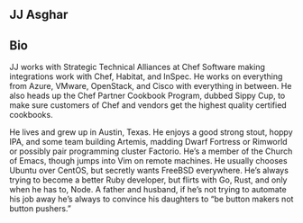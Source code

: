 ## JJ Asghar

## Bio

JJ works with Strategic Technical Alliances at Chef Software making integrations work with Chef, Habitat, and InSpec. He works on everything from Azure, VMware, OpenStack, and Cisco with everything in between. He also heads up the Chef Partner Cookbook Program, dubbed Sippy Cup, to make sure customers of Chef and vendors get the highest quality certified cookbooks.

He lives and grew up in Austin, Texas. He enjoys a good strong stout, hoppy IPA, and some team building Artemis, madding Dwarf Fortress or Rimworld or possibly pair programming cluster Factorio. He’s a member of the Church of Emacs, though jumps into Vim on remote machines. He usually chooses Ubuntu over CentOS, but secretly wants FreeBSD everywhere. He’s always trying to become a better Ruby developer, but flirts with Go, Rust, and only when he has to, Node. A father and husband, if he’s not trying to automate his job away he’s always to convince his daughters to “be button makers not button pushers.”
